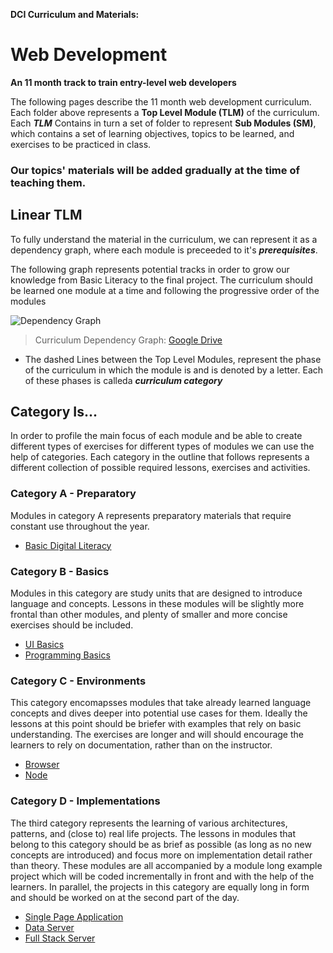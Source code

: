 **DCI Curriculum and Materials:**

# Web Development

**An 11 month track to train entry-level web developers**

The following pages describe the 11 month web development curriculum. Each folder above represents a **Top Level Module (TLM)** of the curriculum. Each **_TLM_** Contains in turn a set of folder to represent **Sub Modules (SM)**, which contains a set of learning objectives, topics to be learned, and exercises to be practiced in class.

### Our topics' materials will be added gradually at the time of teaching them.

## Linear TLM

To fully understand the material in the curriculum, we can represent it as a dependency graph, where each module is preceeded to it's **_prerequisites_**.

The following graph represents potential tracks in order to grow our knowledge from Basic Literacy to the final project. The curriculum should be learned one module at a time and following the progressive order of the modules

![Dependency Graph](https://drive.google.com/file/d/1aaYLlI-YdlCG0FC_H4C57pbFh2Kkbkzw/view)

> Curriculum Dependency Graph: [Google Drive](https://drive.google.com/file/d/1aaYLlI-YdlCG0FC_H4C57pbFh2Kkbkzw/view)

- The dashed Lines between the Top Level Modules, represent the phase of the curriculum in which the module is and is denoted by a letter. Each of these phases is calleda **_curriculum category_**

## Category Is...

In order to profile the main focus of each module and be able to create different types of exercises for different types of modules we can use the help of categories. Each category in the outline that follows represents a different collection of possible required lessons, exercises and activities.

### Category A - Preparatory

Modules in category A represents preparatory materials that require constant use throughout the year.

- [Basic Digital Literacy](./A_Basic-Digital-Literacy)

### Category B - Basics

Modules in this category are study units that are designed to introduce language and concepts. Lessons in these modules will be slightly more frontal than other modules, and plenty of smaller and more concise exercises should be included.

- [UI Basics](./B_UI-Basics)
- [Programming Basics](./B_Programming-Basics)

### Category C - Environments

This category encomapsses modules that take already learned language concepts and dives deeper into potential use cases for them. Ideally the lessons at this point should be briefer with examples that rely on basic understanding. The exercises are longer and will should encourage the learners to rely on documentation, rather than on the instructor.

- [Browser](./C_Browser)
- [Node](./C_Node)

### Category D - Implementations

The third category represents the learning of various architectures, patterns, and (close to) real life projects. The lessons in modules that belong to this category should be as brief as possible (as long as no new concepts are introduced) and focus more on implementation detail rather than theory. These modules are all accompanied by a module long example project which will be coded incrementally in front and with the help of the learners. In parallel, the projects in this category are equally long in form and should be worked on at the second part of the day.

- [Single Page Application](./D_Single-Page-Application)
- [Data Server](./D_Data-Server)
- [Full Stack Server](./D_Full-Stack-Server)
